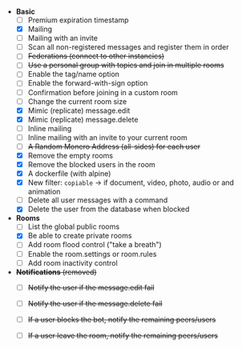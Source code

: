 * **Basic**
    - [ ] Premium expiration timestamp
    - [x] Mailing
    - [ ] Mailing with an invite
    - [ ] Scan all non-registered messages and register them in order
    - [ ] ~~Federations (connect to other instancies)~~
    - [ ] ~~Use a personal group with topics and join in multiple rooms~~ 
    - [ ] Enable the tag/name option
    - [ ] Enable the forward-with-sign option
    - [ ] Confirmation before joining in a custom room
    - [ ] Change the current room size
    - [x] Mimic (replicate) message.edit
    - [x] Mimic (replicate) message.delete
    - [ ] Inline mailing
    - [ ] Inline mailing with an invite to your current room
    - [ ] ~~A Random Monero Address (all-sides) for each user~~
    - [x] Remove the empty rooms
    - [x] Remove the blocked users in the room
    - [x] A dockerfile (with alpine)
    - [x] New filter: `copiable` → if document, video, photo, audio or and animation
    - [ ] Delete all user messages with a command
    - [x] Delete the user from the database when blocked

* **Rooms**
    - [ ] List the global public rooms 
    - [x] Be able to create private rooms
    - [ ] Add room flood control ("take a breath")
    - [ ] Enable the room.settings or room.rules
    - [ ] Add room inactivity control

* ~~**Notifications** (removed)~~
    - [ ] ~~Notify the user if the message.edit fail~~
    - [ ] ~~Notify the user if the message.delete fail~~
    - [ ] ~~If a user blocks the bot, notify the remaining peers/users~~
    - [ ] ~~If a user leave the room, notify the remaining peers/users~~


